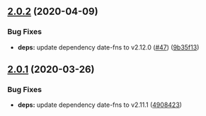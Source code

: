 ## [2.0.2](https://github.com/aquariuslt/nest-rabbitmq-appender/compare/v2.0.1...v2.0.2) (2020-04-09)


### Bug Fixes

* **deps:** update dependency date-fns to v2.12.0 ([#47](https://github.com/aquariuslt/nest-rabbitmq-appender/issues/47)) ([9b35f13](https://github.com/aquariuslt/nest-rabbitmq-appender/commit/9b35f13db8545b3920c4e6ec97578adc54f6179e))

## [2.0.1](https://github.com/aquariuslt/nest-rabbitmq-appender/compare/v2.0.0...v2.0.1) (2020-03-26)


### Bug Fixes

* **deps:** update dependency date-fns to v2.11.1 ([4908423](https://github.com/aquariuslt/nest-rabbitmq-appender/commit/4908423abd1d6466855000f44a3e643235383111))
